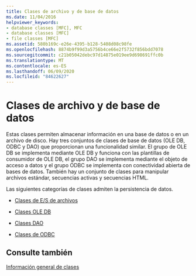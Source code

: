 ```yaml
---
title: Clases de archivo y de base de datos
ms.date: 11/04/2016
helpviewer_keywords:
- database classes [MFC], MFC
- database classes [MFC]
- file classes [MFC]
ms.assetid: 580b169c-e26e-4395-b128-5408d08c98fe
ms.openlocfilehash: 8874b9f99d3a5756b4ce66e2f5732f856bdd7078
ms.sourcegitcommit: c21b05042debc97d14875e019ee9d698691ffc0b
ms.translationtype: MT
ms.contentlocale: es-ES
ms.lasthandoff: 06/09/2020
ms.locfileid: "84622627"
---
```

# <a name="file-and-database-classes"></a>Clases de archivo y de base de datos

Estas clases permiten almacenar información en una base de datos o en un archivo de disco. Hay tres conjuntos de clases de base de datos (OLE DB, ODBC y DAO) que proporcionan una funcionalidad similar. El grupo de OLE DB se implementa mediante OLE DB y funciona con las plantillas de consumidor de OLE DB, el grupo DAO se implementa mediante el objeto de acceso a datos y el grupo ODBC se implementa con conectividad abierta de bases de datos. También hay un conjunto de clases para manipular archivos estándar, secuencias activas y secuencias HTML.

Las siguientes categorías de clases admiten la persistencia de datos.

- [Clases de E/S de archivos](file-i-o-classes.md)

- [Clases OLE DB](ole-db-classes.md)

- [Clases DAO](dao-classes.md)

- [Clases de ODBC](odbc-classes.md)

## <a name="see-also"></a>Consulte también

[Información general de clases](class-library-overview.md)
